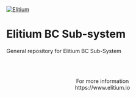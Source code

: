 <a href="https://www.elitium.io/wp-content/uploads/2018/12/logo-1.png" target="_blank"><img src="https://www.elitium.io/wp-content/uploads/2018/12/logo-1.png" border="0" alt="Elitium"></a>


# Elitium BC Sub-system

General repository for Elitium BC Sub-System

<br>
<br>

<p align="center">For more information<br>
https://www.elitium.io</p>
